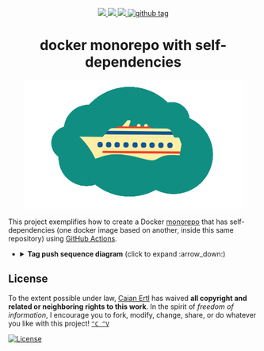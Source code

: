 <p align="center">
  <a href="https://github.com/caian-org/docker-monorepo-self-dependent/actions/workflows/build-bare-image.yml">
    <img src="https://img.shields.io/github/workflow/status/caian-org/docker-monorepo-self-dependent/build-bare-image?label=bare&amp;logo=docker&amp;logoColor=FFF&amp;style=for-the-badge">
  </a>
  <a href="https://github.com/caian-org/docker-monorepo-self-dependent/actions/workflows/build-full-image.yml">
    <img src="https://img.shields.io/github/workflow/status/caian-org/docker-monorepo-self-dependent/build-full-image?label=full&amp;logo=docker&amp;logoColor=FFF&amp;style=for-the-badge">
  </a>
  <a href="https://github.com/caian-org/docker-monorepo-self-dependent/actions/workflows/build-edge-image.yml">
    <img src="https://img.shields.io/github/workflow/status/caian-org/docker-monorepo-self-dependent/build-edge-image?label=edge&amp;logo=docker&amp;logoColor=FFF&amp;style=for-the-badge">
  </a>
  <a href="https://github.com/caian-org/docker-monorepo-self-dependent/tags">
    <img src="https://img.shields.io/github/tag/caian-org/docker-monorepo-self-dependent.svg?logo=git&amp;logoColor=FFF&amp;style=for-the-badge" alt="github tag">
  </a>
</p>

<h1 align="center">docker monorepo with self-dependencies</h1>

<p align="center">
  <img src=".docs/ship.gif" height="260px"/>
</p>

This project exemplifies how to create a Docker [monorepo][monorepo] that has self-dependencies
(one docker image based on another, inside this same repository) using [GitHub Actions][github-actions].

[github-actions]: https://github.com/features/actions
[monorepo]: https://monorepo.tools

<ul>

<li>
<details>
<summary markdown="span"><strong>Tag push sequence diagram</strong> (click to expand :arrow_down:)</summary>

```mermaid
sequenceDiagram
    autonumber
    participant user as User
    participant github as GitHub Actions
    participant build_bare as Bare build
    participant build_full as Full build
    participant build_edge as Edge build
    participant dockerhub as Docker Hub
    participant samples as Code samples

    user->>github: Pushes a semver tag
    Note right of user: e.g. v0.1.0

    github-)build_bare: Triggers
    build_bare->>dockerhub: Pushes
    Note left of dockerhub: tag 0.1.0-bare
    build_bare-)github: Dispatches
    Note right of github: event "build-full-image"
    build_bare-->github: "bare" build ends

    github-)build_full: Triggers
    build_full->>dockerhub: Pulls
    Note left of dockerhub: tag 0.1.0-bare
    build_full->>dockerhub: Pushes
    Note left of dockerhub: tag 0.1.0-full
    build_full-)github: Dispatches
    Note right of github: event "build-edge-image"
    build_full-->github: "full" build ends

    github-)build_edge: Triggers
    build_edge->>dockerhub: Pulls
    Note left of dockerhub: tag 0.1.0-full
    build_edge->>dockerhub: Pushes
    Note left of dockerhub: tag latest
    build_edge-)github: Dispatches
    Note right of github: event "run-sample"
    build_edge-->github: "edge" build ends

    github-)samples: Triggers
    samples->>dockerhub: Pulls
    Note left of samples: tag latest
    samples-->github: "code samples" test ends
```
</details>
</li>

</ul>


## License

To the extent possible under law, [Caian Ertl][me] has waived __all copyright
and related or neighboring rights to this work__. In the spirit of _freedom of
information_, I encourage you to fork, modify, change, share, or do whatever
you like with this project! [`^C ^V`][kopimi]

[![License][cc-shield]][cc-url]

[me]: https://github.com/upsetbit
[cc-shield]: https://forthebadge.com/images/badges/cc-0.svg
[cc-url]: http://creativecommons.org/publicdomain/zero/1.0

[kopimi]: https://kopimi.com
